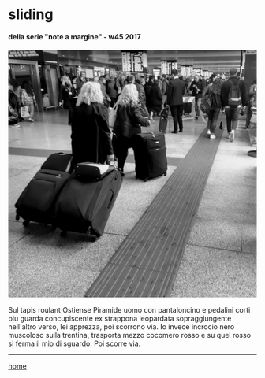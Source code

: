 # sliding

#### della serie "note a margine" - w45 2017  
![](/interarete130.png "Roma Termini - passati i varchi")  

Sul tapis roulant Ostiense Piramide uomo con pantaloncino e pedalini corti blu guarda concupiscente ex strappona  leopardata sopraggiungente nell'altro verso, lei apprezza, poi scorrono via.
Io invece incrocio nero muscoloso sulla trentina, trasporta mezzo cocomero rosso e su quel rosso si ferma il mio di sguardo. Poi scorre via.

---  
[home](/interarete.md) 
